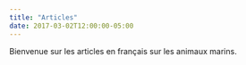 ```yaml
---
title: "Articles"
date: 2017-03-02T12:00:00-05:00
---
```

Bienvenue sur les articles en français sur les animaux marins.